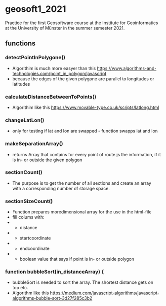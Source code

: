 # geosoft1_2021
Practice for the first Geosoftware course at the Institute for Geoinformatics at the University of Münster in the summer semester 2021.
## functions
### detectPointInPolygone()
* Algorithim is much more easyer than this https://www.algorithms-and-technologies.com/point_in_polygon/javascript
* because the edges of the given polygone are parallel to longitudes or latitudes

### calculateDistanceBetweenToPoints()
* Algorithim like this https://www.movable-type.co.uk/scripts/latlong.html

### changeLatLon() 
* only for testing if lat and lon are swapped - function swapps lat and lon

### makeSeparationArray()
* returns Array that contains for every point of route.js the information, if it is in- or outside the given polygon

### sectionCount()
* The purpose is to get the number of all sections and create an array with a corresponding number of storage space.

### sectionSizeCount()
* Function prepares moredimensional array for the use in the html-file
* fill colums with:
* - distance
* - startcoordinate
* - endcoordinate
* - boolean value that says if point is in- or outside polygon

### function bubbleSort(in_distanceArray) {
* bubbleSort is needed to sort the array. The shortest distance gets on top etc.
* Algorithm like this https://medium.com/javascript-algorithms/javascript-algorithms-bubble-sort-3d27f285c3b2
